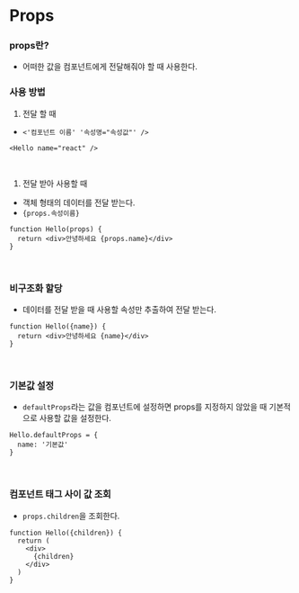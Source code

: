 # Props

### props란?
- 어떠한 값을 컴포넌트에게 전달해줘야 할 때 사용한다.

### 사용 방법
1. 전달 할 때
  - `<'컴포넌트 이름' '속성명="속성값"' />`

```
<Hello name="react" />
```
<br>

1. 전달 받아 사용할 때
  - 객체 형태의 데이터를 전달 받는다.
  - `{props.속성이름}`

```
function Hello(props) {
  return <div>안녕하세요 {props.name}</div>
}
```

<br>

### 비구조화 할당
- 데이터를 전달 받을 때 사용할 속성만 추출하여 전달 받는다.

```
function Hello({name}) {
  return <div>안녕하세요 {name}</div>
}
```

<br>

### 기본값 설정
- `defaultProps`라는 값을 컴포넌트에 설정하면 props를 지정하지 않았을 때 기본적으로 사용할 값을 설정한다.

```
Hello.defaultProps = {
  name: '기본값'
}
```

<br>

### 컴포넌트 태그 사이 값 조회
- `props.children`을 조회한다.

```
function Hello({children}) {
  return (
    <div>
      {children}
    </div>
  )
}
```